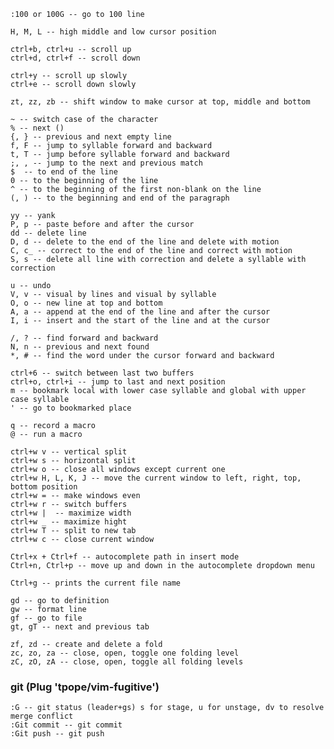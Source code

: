    :100 or 100G -- go to 100 line

    H, M, L -- high middle and low cursor position

    ctrl+b, ctrl+u -- scroll up
    ctrl+d, ctrl+f -- scroll down

    ctrl+y -- scroll up slowly
    ctrl+e -- scroll down slowly

    zt, zz, zb -- shift window to make cursor at top, middle and bottom

    ~ -- switch case of the character
    % -- next ()
    {, } -- previous and next empty line
    f, F -- jump to syllable forward and backward
    t, T -- jump before syllable forward and backward
    ;, , -- jump to the next and previous match
    $  -- to end of the line
    0 -- to the beginning of the line
    ^ -- to the beginning of the first non-blank on the line
    (, ) -- to the beginning and end of the paragraph

    yy -- yank
    P, p -- paste before and after the cursor
    dd -- delete line
    D, d -- delete to the end of the line and delete with motion
    C, c_ -- correct to the end of the line and correct with motion
    S, s -- delete all line with correction and delete a syllable with correction

    u -- undo
    V, v -- visual by lines and visual by syllable
    O, o -- new line at top and bottom
    A, a -- append at the end of the line and after the cursor
    I, i -- insert and the start of the line and at the cursor

    /, ? -- find forward and backward
    N, n -- previous and next found
    *, # -- find the word under the cursor forward and backward

    ctrl+6 -- switch between last two buffers
    ctrl+o, ctrl+i -- jump to last and next position
    m -- bookmark local with lower case syllable and global with upper case syllable
    ' -- go to bookmarked place

    q -- record a macro
    @ -- run a macro

    ctrl+w v -- vertical split
    ctrl+w s -- horizontal split
    ctrl+w o -- close all windows except current one
    ctrl+w H, L, K, J -- move the current window to left, right, top, bottom position
    ctrl+w = -- make windows even
    ctrl+w r -- switch buffers
    ctrl+w |  -- maximize width
    ctrl+w _ -- maximize hight
    ctrl+w T -- split to new tab
    ctrl+w c -- close current window

    Ctrl+x + Ctrl+f -- autocomplete path in insert mode
    Ctrl+n, Ctrl+p -- move up and down in the autocomplete dropdown menu

    Ctrl+g -- prints the current file name

    gd -- go to definition
    gw -- format line
    gf -- go to file
    gt, gT -- next and previous tab

    zf, zd -- create and delete a fold
    zc, zo, za -- close, open, toggle one folding level
    zC, zO, zA -- close, open, toggle all folding levels


### git (Plug 'tpope/vim-fugitive')

    :G -- git status (leader+gs) s for stage, u for unstage, dv to resolve merge conflict
    :Git commit -- git commit
    :Git push -- git push
